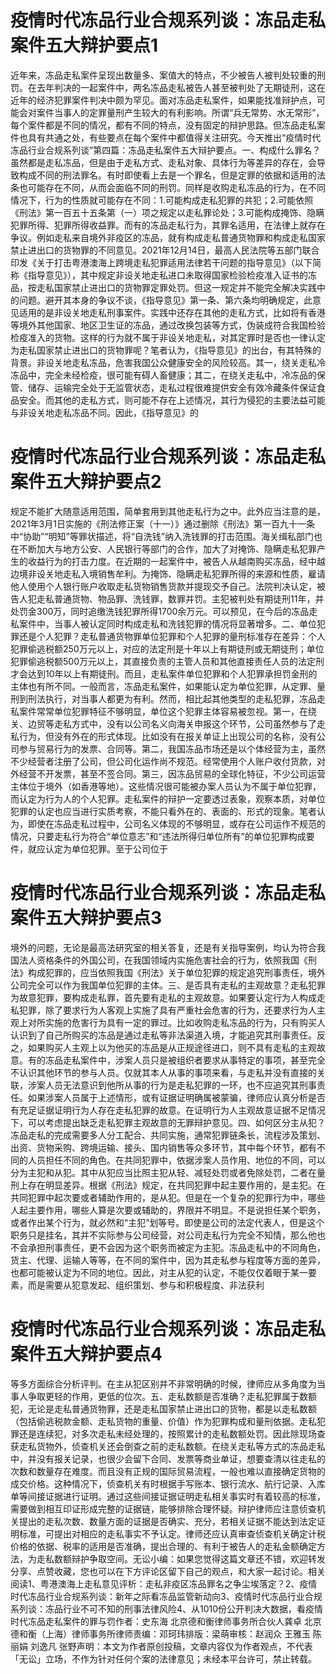 # 疫情时代冻品行业合规系列谈：冻品走私案件五大辩护要点1

近年来，冻品走私案件呈现出数量多、案值大的特点，不少被告人被判处较重的刑罚。在去年判决的一起案件中，两名冻品走私被告人甚至被判处了无期徒刑，这在近年的经济犯罪案件判决中颇为罕见。面对冻品走私案件，如果能找准辩护点，可能会对案件当事人的定罪量刑产生较大的有利影响。所谓“兵无常势、水无常形”，每个案件都是不同的情况，都有不同的特点，没有固定的辩护思路。但冻品走私案件也具有共通之处，有些要点在每个案件中都值得关注研究。今天推出“疫情时代冻品行业合规系列谈”第四篇：冻品走私案件五大辩护要点。一、构成什么罪名？虽然都是走私冻品，但是由于走私方式、走私对象、具体行为等差异的存在，会导致构成不同的刑法罪名。有时即使看上去是一个罪名，但是定罪的依据和适用的法条也可能存在不同，从而会面临不同的刑罚。同样是收购走私冻品的行为，在不同情况下，行为的性质就可能存在不同：1.可能构成走私犯罪的共犯；2.可能依照《刑法》第一百五十五条第（一）项之规定以走私罪论处；3.可能构成掩饰、隐瞒犯罪所得、犯罪所得收益罪。而有的冻品走私行为，其罪名适用，在法律上就存在争议。例如走私来自境外非疫区的冻品，就有构成走私普通货物罪和构成走私国家禁止进出口的货物罪的不同意见。2021年12月14日，最高人民法院等五部门联合印发《关于打击粤港澳海上跨境走私犯罪适用法律若干问题的指导意见》（以下简称《指导意见》），其中规定非设关地走私进口未取得国家检验检疫准入证书的冻品，按走私国家禁止进出口的货物罪定罪处罚。但这一规定并不能完全解决实践中的问题。避开其本身的争议不谈，《指导意见》第一条、第六条均明确规定，此意见适用的是非设关地走私刑事案件。实践中还存在其他的走私方式，比如将有香港等境外其他国家、地区卫生证的冻品，通过改换包装等方式，伪装成符合我国检验检疫准入的货物。这样的行为就不属于非设关地走私，对其定罪时是否也一律认定为走私国家禁止进出口的货物罪呢？笔者认为，《指导意见》的出台，有其特殊的背景。非设关地走私冻品，危害我国公众健康安全的风险较高。其一，绕关走私冷冻品中，完全未经检疫，很可能有碍人畜健康；其二，在绕关走私中，冷冻品的保管、储存、运输完全处于无监管状态，走私过程很难提供安全有效冷藏条件保证食品安全。而其他的走私方式，则可能不存在上述情况，其行为侵犯的主要法益可能与非设关地走私冻品不同。因此，《指导意见》的

# 疫情时代冻品行业合规系列谈：冻品走私案件五大辩护要点2

规定不能扩大随意适用范围，简单套用到其他走私行为之中。此外应当注意的是，2021年3月1日实施的《刑法修正案（十一）》通过删除《刑法》第一百九十一条中“协助”“明知”等罪状描述，将“自洗钱”纳入洗钱罪的打击范围。海关缉私部门也在不断加大与地方公安、人民银行等部门的合作，加大了对掩饰、隐瞒走私犯罪产生的收益行为的打击力度。在近期的一起案件中，被告人从越南购买冻品，经中越边境非设关地走私入境销售牟利。为掩饰、隐瞒走私犯罪所得的来源和性质，雇请他人使用个人银行账户收取走私货物销售货款并提现交予自己。法院判决认定，被告人犯走私普通货物、物品罪、洗钱罪，数罪并罚。主犯被判处有期徒刑11年，并处罚金300万，同时追缴洗钱犯罪所得1700余万元。可以预见，在今后的冻品走私案件中，当事人被认定同时构成走私和洗钱犯罪的情况将显著增多。二、单位犯罪还是个人犯罪？走私普通货物罪单位犯罪和个人犯罪的量刑标准存在差异：个人犯罪偷逃税额250万元以上，对应的法定刑是十年以上有期徒刑或无期徒刑；单位犯罪偷逃税额500万元以上，其直接负责的主管人员和其他直接责任人员的法定刑才会达到10年以上有期徒刑。而且，走私案件单位犯罪和个人犯罪承担罚金刑的主体也有所不同。一般而言，冻品走私案件，如果能认定为单位犯罪，从定罪、量刑到刑法执行，对当事人都更为有利。然而，相比起其他类型的走私犯罪，冻品走私案件常常单位犯罪特征不够明显，单位这个犯罪主体容易被忽视。第一，在绕关、边贸等走私方式中，没有以公司名义向海关申报这个环节，公司虽然参与了走私行为，但没有外在的形式体现。比如没有在报关单证上出现公司的名称，没有公司参与贸易行为的发票、合同等。第二，我国冻品市场还是以个体经营为主，虽然不少经营者注册了公司，但公司化运作尚不规范。经常使用个人账户收付货款，对外经营不开发票，甚至不签合同。第三，因冻品贸易的全球化特征，不少公司运营主体位于境外（如香港等地）。这些情况很可能被办案人员认为不属于单位犯罪，而认定为行为人的个人犯罪。走私案件的辩护一定要透过表象，观察本质，对单位犯罪的认定也应当进行实质考察，不能只看外在的、表面的、形式的现象。笔者认为，即使在冻品走私过程中，公司名义体现的不够明显，或存在公司运作不规范的情况，只要走私行为符合“单位意志”和“违法所得归单位所有”的单位犯罪构成要件，就应认定为单位犯罪。至于公司位于

# 疫情时代冻品行业合规系列谈：冻品走私案件五大辩护要点3

境外的问题，无论是最高法研究室的相关答复，还是有关指导案例，均认为符合我国法人资格条件的外国公司，在我国领域内实施危害社会的行为，依照我国《刑法》构成犯罪的，应当依照我国《刑法》关于单位犯罪的规定追究刑事责任，境外公司完全可以作为我国单位犯罪的主体。三、是否具有走私的主观故意？走私犯罪为故意犯罪，要构成走私罪，首先要有走私的主观故意。如果要认定行为人构成走私犯罪，除了要求行为人客观上实施了具有严重社会危害的行为，还要求行为人主观上对所实施的危害行为具有一定的罪过。比如收购走私冻品的行为，只有购买人认识到了自己所购买的冻品是通过走私等非法渠道入境，才能追究其刑事责任。反之，如果购买人主观上以为他买的冻品是从正规途径进口，则不具有走私的主观故意。有的冻品走私案件中，涉案人员只是被组织者要求从事特定的事项，甚至完全不认识其他环节的参与人员。仅就其本人从事的事项来看，与走私并没有直接的关联，涉案人员无法意识到他所从事的行为是走私犯罪的一环，也不应追究其刑事责任。如果涉案人员属于上述情形，或有证据证明确属被蒙骗，律师应认真分析是否有充足证据证明行为人存在走私犯罪的故意。在证明行为人主观故意证据不足情况下，可以考虑提出缺乏走私犯罪主观故意的无罪辩护意见。四、如何区分主从犯？冻品走私的完成需要多人分工配合、共同实施，通常犯罪链条长，流程涉及策划、出资、货物采购、跨境运输、接头、国内销售等众多环节，其中每个环节，都有不同的人员担任不同的角色。在共同犯罪中，依据涉案人员作用、地位的不同，可以分为主犯和从犯。其中从犯应当比照主犯从轻、减轻处罚或者免除处罚，二者在量刑上存在明显差异。根据《刑法》规定，在共同犯罪中起主要作用的，是主犯。在共同犯罪中起次要或者辅助作用的，是从犯。但是在一个复杂的犯罪行为中，哪些人起主要作用，哪些人算是次要或辅助的，界限并不明显。不是说担任某个职务，或者作出某个行为，就必然和“主犯”划等号。即使是公司的法定代表人，但是这个职务只是挂名，其并不实际参与公司经营，对公司走私行为完全不知情，那么他也不会承担刑事责任，更不会因为这个职务而被定为主犯。冻品走私中的不同角色，货主、代理、运输人等等，在不同的案件中，因为其走私参与程度等方面的差异，也都可能被认定为不同的地位。因此，对主从犯的认定，不能仅仅着眼于某一要素，而是需要从犯意发起、组织策划、参与和积极程度、非法获利

# 疫情时代冻品行业合规系列谈：冻品走私案件五大辩护要点4

等多方面综合分析评判。在主从犯区别并不非常明确的时候，律师应从多角度为当事人争取更轻的作用，更低的位次。五、走私数额是否准确？走私犯罪属于数额犯，无论是走私普通货物罪，还是走私国家禁止进出口的货物，都是以走私数额（包括偷逃税款金额、走私货物的重量、价值）作为犯罪构成和量刑依据。走私犯罪还是连续犯，对多次走私未经处理的，按照累计的走私数额处罚。因此除现场查获走私货物外，侦查机关还会倒查之前的走私数额。在绕关走私等方式的冻品走私中，并没有报关记录，也很少会留下合同、发票等商业单证，想要查清以往走私的次数和数量存在难度。而且没有正规的国际贸易流程，一般也难以直接确定货物的成交价格。这种情况下，侦查机关有时根据手写账本、银行流水、航行记录、入库单等间接证据进行证明。通过这些间接证据证明走私相关事实时有着较高的标准，需要做到相互印证形成完整的证据链，能够排除合理怀疑。辩护律师应注意侦查机关提出的走私次数、数量方面的证据是否确实、充分，若相关证据不能达到法定证明标准，可提出对相应的走私事实不予认定。律师还应认真审查侦查机关确定计税价格的依据、税率的适用是否准确，提出合理的、有利于被告人的走私金额确定方法，为走私数额辩护争取空间。无讼小编：如果您觉得这篇文章还不错，欢迎转发分享、点赞收藏，您也可以在下方评论区留下自己的观点，和大家一起讨论。相关阅读1、粤港澳海上走私意见评析：走私非疫区冻品罪名之争尘埃落定？2、疫情时代冻品行业合规系列谈：新年之际看冻品监管新动向3、疫情时代冻品行业合规系列谈：冻品行业不可不知的刑事法律风险4、从1010份公开判决大数据，看疫情时代冻品走私案件的罪与罚作者：史东海 北京德和衡律师事务所合伙人龚卓 北京德和衡（上海）律师事务所律师责编：邓珂玮排版：梁萌审核：赵润众 王雅玉 陈丽娟 刘逸凡 张野声明：本文为作者原创投稿，文章内容仅为作者观点，不代表「无讼」立场，不作为针对任何个案的法律意见；未经本平台许可，禁止转载。

